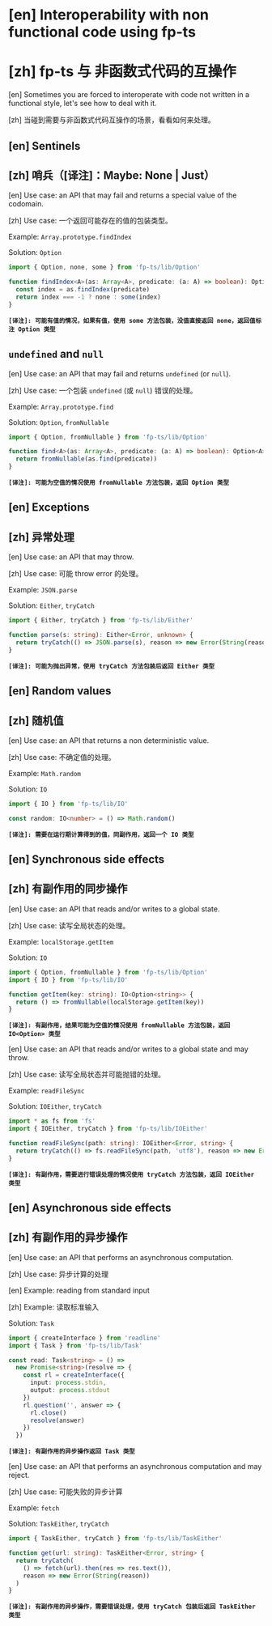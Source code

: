 # [en] Interoperability with non functional code using fp-ts

# [zh] fp-ts 与 非函数式代码的互操作

[en] Sometimes you are forced to interoperate with code not written in a functional style, let's see how to deal with it.

[zh] 当碰到需要与非函数式代码互操作的场景，看看如何来处理。

## [en] Sentinels

## [zh] 哨兵（[译注]：Maybe: None | Just）

[en] Use case: an API that may fail and returns a special value of the codomain.

[zh] Use case: 一个返回可能存在的值的包装类型。

Example: ```Array.prototype.findIndex```

Solution: ```Option```

```ts
import { Option, none, some } from 'fp-ts/lib/Option'

function findIndex<A>(as: Array<A>, predicate: (a: A) => boolean): Option<number> {
  const index = as.findIndex(predicate)
  return index === -1 ? none : some(index)
}
```

**```[译注]: 可能有值的情况，如果有值，使用 some 方法包装，没值直接返回 none，返回值标注 Option 类型```**

## ```undefined``` and ```null```

[en] Use case: an API that may fail and returns ```undefined``` (or ```null```).

[zh] Use case: 一个包装 ```undefined``` (或 ```null```) 错误的处理。

Example: ```Array.prototype.find```

Solution: ```Option```, ```fromNullable```

```ts
import { Option, fromNullable } from 'fp-ts/lib/Option'

function find<A>(as: Array<A>, predicate: (a: A) => boolean): Option<A> {
  return fromNullable(as.find(predicate))
}
```

**```[译注]: 可能为空值的情况使用 fromNullable 方法包装，返回 Option 类型```**

## [en] Exceptions

## [zh] 异常处理

[en] Use case: an API that may throw.

[zh] Use case: 可能 throw error 的处理。

Example: ```JSON.parse```

Solution: ```Either```, ```tryCatch```

```ts
import { Either, tryCatch } from 'fp-ts/lib/Either'

function parse(s: string): Either<Error, unknown> {
  return tryCatch(() => JSON.parse(s), reason => new Error(String(reason)))
}
```

**```[译注]: 可能为抛出异常，使用 tryCatch 方法包装后返回 Either 类型```**

## [en] Random values

## [zh] 随机值

[en] Use case: an API that returns a non deterministic value.

[zh] Use case: 不确定值的处理。

Example: ```Math.random```

Solution: ```IO```

```ts
import { IO } from 'fp-ts/lib/IO'

const random: IO<number> = () => Math.random()
```

**```[译注]: 需要在运行期计算得到的值，同副作用，返回一个 IO 类型```**

## [en] Synchronous side effects

## [zh] 有副作用的同步操作

[en] Use case: an API that reads and/or writes to a global state.

[zh] Use case: 读写全局状态的处理。

Example: ```localStorage.getItem```

Solution: ```IO```

```ts
import { Option, fromNullable } from 'fp-ts/lib/Option'
import { IO } from 'fp-ts/lib/IO'

function getItem(key: string): IO<Option<string>> {
  return () => fromNullable(localStorage.getItem(key))
}
```

**```[译注]: 有副作用，结果可能为空值的情况使用 fromNullable 方法包装，返回 IO<Option> 类型```**

[en] Use case: an API that reads and/or writes to a global state and may throw.

[zh] Use case: 读写全局状态并可能抛错的处理。

Example: ```readFileSync```

Solution: ```IOEither```, ```tryCatch```

```ts
import * as fs from 'fs'
import { IOEither, tryCatch } from 'fp-ts/lib/IOEither'

function readFileSync(path: string): IOEither<Error, string> {
  return tryCatch(() => fs.readFileSync(path, 'utf8'), reason => new Error(String(reason)))
}
```

**```[译注]: 有副作用，需要进行错误处理的情况使用 tryCatch 方法包装，返回 IOEither 类型```**

## [en] Asynchronous side effects

## [zh] 有副作用的异步操作

[en] Use case: an API that performs an asynchronous computation.

[zh] Use case: 异步计算的处理

[en] Example: reading from standard input

[zh] Example: 读取标准输入

Solution: ```Task```

```ts
import { createInterface } from 'readline'
import { Task } from 'fp-ts/lib/Task'

const read: Task<string> = () =>
  new Promise<string>(resolve => {
    const rl = createInterface({
      input: process.stdin,
      output: process.stdout
    })
    rl.question('', answer => {
      rl.close()
      resolve(answer)
    })
  })
```

**```[译注]: 有副作用的异步操作返回 Task 类型```**

[en] Use case: an API that performs an asynchronous computation and may reject.

[zh] Use case: 可能失败的异步计算

Example: ```fetch```

Solution: ```TaskEither```, ```tryCatch```

```ts
import { TaskEither, tryCatch } from 'fp-ts/lib/TaskEither'

function get(url: string): TaskEither<Error, string> {
  return tryCatch(
    () => fetch(url).then(res => res.text()),
    reason => new Error(String(reason))
  )
}
```

**```[译注]: 有副作用的异步操作，需要错误处理，使用 tryCatch 包装后返回 TaskEither 类型```**
